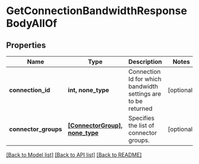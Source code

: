 # GetConnectionBandwidthResponseBodyAllOf


## Properties
Name | Type | Description | Notes
------------ | ------------- | ------------- | -------------
**connection_id** | **int, none_type** | Connection Id for which bandwidth settings are to be returned | [optional] 
**connector_groups** | [**[ConnectorGroup], none_type**](ConnectorGroup.md) | Specifies the list of connector groups. | [optional] 

[[Back to Model list]](../README.md#documentation-for-models) [[Back to API list]](../README.md#documentation-for-api-endpoints) [[Back to README]](../README.md)


